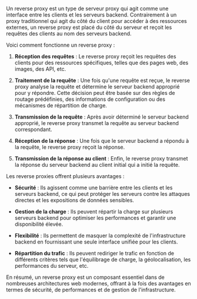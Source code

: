 Un reverse proxy est un type de serveur proxy qui agit comme une interface entre les clients et les serveurs backend. Contrairement à un proxy traditionnel qui agit du côté du client pour accéder à des ressources externes, un reverse proxy est placé du côté du serveur et reçoit les requêtes des clients au nom des serveurs backend.

Voici comment fonctionne un reverse proxy :

1. **Réception des requêtes** : Le reverse proxy reçoit les requêtes des clients pour des ressources spécifiques, telles que des pages web, des images, des API, etc.

2. **Traitement de la requête** : Une fois qu'une requête est reçue, le reverse proxy analyse la requête et détermine le serveur backend approprié pour y répondre. Cette décision peut être basée sur des règles de routage prédéfinies, des informations de configuration ou des mécanismes de répartition de charge.

3. **Transmission de la requête** : Après avoir déterminé le serveur backend approprié, le reverse proxy transmet la requête au serveur backend correspondant.

4. **Réception de la réponse** : Une fois que le serveur backend a répondu à la requête, le reverse proxy reçoit la réponse.

5. **Transmission de la réponse au client** : Enfin, le reverse proxy transmet la réponse du serveur backend au client initial qui a initié la requête.

Les reverse proxies offrent plusieurs avantages :

- **Sécurité** : Ils agissent comme une barrière entre les clients et les serveurs backend, ce qui peut protéger les serveurs contre les attaques directes et les expositions de données sensibles.

- **Gestion de la charge** : Ils peuvent répartir la charge sur plusieurs serveurs backend pour optimiser les performances et garantir une disponibilité élevée.

- **Flexibilité** : Ils permettent de masquer la complexité de l'infrastructure backend en fournissant une seule interface unifiée pour les clients.

- **Répartition du trafic** : Ils peuvent rediriger le trafic en fonction de différents critères tels que l'équilibrage de charge, la géolocalisation, les performances du serveur, etc.

En résumé, un reverse proxy est un composant essentiel dans de nombreuses architectures web modernes, offrant à la fois des avantages en termes de sécurité, de performances et de gestion de l'infrastructure.